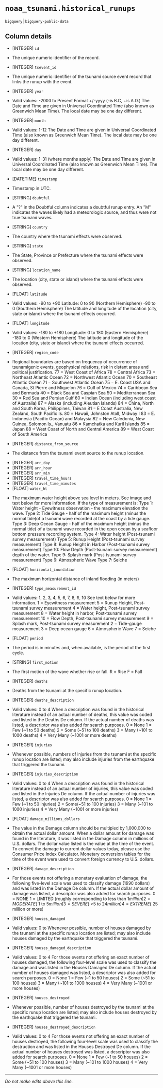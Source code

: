 # `noaa_tsunami.historical_runups`
`bigquery`| `bigquery-public-data`

## Column details
* [INTEGER]   `id`
 - The unique numeric identifier of the record.
* [INTEGER]   `tsevent_id`
 - The unique numeric identifier of the tsunami source event record that links the runup with the event.
* [INTEGER]   `year`
 - Valid values: -2000 to Present Format +/-yyyy (-is B.C, +is A.D.)  The Date and Time are given in Universal Coordinated Time (also known as Greenwich Mean Time). The local date may be one day different.
* [INTEGER]   `month`
 - Valid values: 1-12 The Date and Time are given in Universal Coordinated Time (also known as Greenwich Mean Time). The local date may be one day different.
* [INTEGER]   `day`
 - Valid values: 1-31 (where months apply) The Date and Time are given in Universal Coordinated Time (also known as Greenwich Mean Time). The local date may be one day different.
* [DATETIME]  `timestamp`
 - Timestamp in UTC.
* [STRING]    `doubtful`
 - A "?" in the Doubtful column indicates a doubtful runup entry.  An "M" indicates the waves likely had a meteorologic source, and thus were not true tsunami waves.
* [STRING]    `country`
 - The country where the tsunami effects were observed.
* [STRING]    `state`
 - The State, Province or Prefecture where the tsunami effects were observed.
* [STRING]    `location_name`
 - The location (city, state or island) where the tsunami effects were observed.
* [FLOAT]     `latitude`
 - Valid values: -90 to +90 Latitude: 0 to 90 (Northern Hemisphere) -90 to 0 (Southern Hemisphere)  The latitude and longitude of the location (city, state or island) where the tsunami effects occurred.
* [FLOAT]     `longitude`
 - Valid values: -180 to +180 Longitude: 0 to 180 (Eastern Hemisphere) -180 to 0 (Western Hemisphere)  The latitude and longitude of the location (city, state or island) where the tsunami effects occurred.
* [INTEGER]   `region_code`
 - Regional boundaries are based on frequency of occurrence of tsunamigenic events, geophysical relations, risk in distant areas and political justification. 77 =	West Coast of Africa 78 =	Central Africa 73 =	Northeast Atlantic Ocean 72 =	Northwest Atlantic Ocean 70 =	Southeast Atlantic Ocean 71 =	Southwest Atlantic Ocean 75 =	E. Coast USA and Canada, St Pierre and Miquelon 76 =	Gulf of Mexico 74 =	Caribbean Sea and Bermuda 40 =	Black Sea and Caspian Sea 50 =	Mediterranean Sea 30 =	Red Sea and Persian Gulf 60 =	Indian Ocean (including west coast of Australia) 87 =	Alaska (including Aleutian Islands) 84 =	China, North and South Korea, Philippines, Taiwan 81 =	E Coast Australia, New Zealand, South Pacific Is. 80 =	Hawaii, Johnston Atoll, Midway I 83 =	E. Indonesia (Pacific Ocean) and Malaysia 82 =	New Caledonia, New Guinea, Solomon Is., Vanuatu 86 =	Kamchatka and Kuril Islands 85 =	Japan 88 =	West Coast of North and Central America 89 =	West Coast of South America
* [INTEGER]   `distance_from_source`
 - The distance from the tsunami event source to the runup location.
* [INTEGER]   `arr_day`
* [INTEGER]   `arr_hour`
* [INTEGER]   `arr_min`
* [INTEGER]   `travel_time_hours`
* [INTEGER]   `travel_time_minutes`
* [FLOAT]     `water_ht`
 - The maximum water height above sea level in meters. See image and text below for more information. If the type of measurement is:  Type 1: Water height - Eyewitness observation - the maximum elevation the wave. Type 2: Tide Gauge - half of the maximum height (minus the normal tide)of a tsunami wave recorded at the coast by a tide gauge. Type 3: Deep Ocean Gauge - half of the maximum height (minus the normal tide) of a tsunami wave recorded in the open ocean by a seafloor bottom pressure recording system. Type 4: Water height (Post-tsunami survey measurement)  Type 5: Runup Height (Post-tsunami survey measurement)  Type 8: Runup Height in Harbor (Post-tsunami survey measurement)  Type 10: Flow Depth (Post-tsunami survey measurement) depth of the water. Type 9: Splash mark (Post-tsunami survey measurement) Type 6: Atmospheric Wave  Type 7: Seiche
* [FLOAT]     `horizontal_inundation`
 - The maximum horizontal distance of inland flooding (in meters)
* [INTEGER]   `type_measurement_id`
 - Valid values: 1, 2, 3, 4, 5, 6, 7, 8, 9, 10  See text below for more information. 1 = Eyewitness measurement 5 = Runup Height, Post-tsunami survey measurement 4 = Water height, Post-tsunami survey measurement 8 = Water height in harbor, Post-tsunami survey measurement 10 = Flow Depth, Post-tsunami survey measurement 9 = Splash mark, Post-tsunami survey measurement 2 = Tide-gauge measurement 3 = Deep ocean gauge 6 = Atmospheric Wave 7 = Seiche
* [FLOAT]     `period`
 - The period is in minutes and, when available, is the period of the first cycle.
* [STRING]    `first_motion`
 - The first motion of the wave whether rise or fall.  R = Rise F = Fall
* [INTEGER]   `deaths`
 - Deaths from the tsunami at the specific runup location.
* [INTEGER]   `deaths_description`
 - Valid values: 0 to 4 When a description was found in the historical literature instead of an actual number of deaths, this value was coded and listed in the Deaths De column. If the actual number of deaths was listed, a descriptor was also added for search purposes.  0 = None 1 = Few (~1 to 50 deaths) 2 = Some (~51 to 100 deaths) 3 = Many (~101 to 1000 deaths) 4 = Very Many (~1001 or more deaths)
* [INTEGER]   `injuries`
 - Whenever possible, numbers of injuries from the tsunami at the specific runup location are listed; may also include injuries from the earthquake that triggered the tsunami.
* [INTEGER]   `injuries_description`
 - Valid values: 0 to 4 When a description was found in the historical literature instead of an actual number of injuries, this value was coded and listed in the Injuries De column. If the actual number of injuries was listed, a descriptor was also added for search purposes.  0 = None 1 = Few (~1 to 50 injuries) 2 = Some(~51 to 100 injuries) 3 = Many (~101 to 1000 injuries) 4 = Very Many (~1001 or more injuries)
* [FLOAT]     `damage_millions_dollars`
 - The value in the Damage column should be multipled by 1,000,000 to obtain the actual dollar amount.  When a dollar amount for damage was found in the literature, it was listed in the Damage column in millions of U.S. dollars. The dollar value listed is the value at the time of the event. To convert the damage to current dollar values today, please use the Consumer Price Index Calculator. Monetary conversion tables for the time of the event were used to convert foreign currency to U.S. dollars.
* [INTEGER]   `damage_description`
 - For those events not offering a monetary evaluation of damage, the following five-level scale was used to classify damage (1990 dollars) and was listed in the Damage De column. If the actual dollar amount of damage was listed, a descriptor was also added for search purposes.  0 = NONE 1 = LIMITED (roughly corresponding to less than $1 million) 2 = MODERATE (~$1 to $5 million) 3 = SEVERE (~>$5 to $24 million) 4 = EXTREME (~$25 million or more)
* [INTEGER]   `houses_damaged`
 - Valid values: 0 to Whenever possible, number of houses damaged by the tsunami at the specific runup location are listed; may also include houses damaged by the earthquake that triggered the tsunami.
* [INTEGER]   `houses_damaged_description`
 - Valid values: 0 to 4 For those events not offering an exact number of houses damaged, the following four-level scale was used to classify the damage and was listed in the Houses Damaged De column. If the actual number of houses damaged was listed, a descriptor was also added for search purposes.  0 = None 1 = Few (~1 to 50 houses) 2 = Some (~51 to 100 houses) 3 = Many (~101 to 1000 houses) 4 = Very Many (~1001 or more houses)
* [INTEGER]   `houses_destroyed`
 - Whenever possible, number of houses destroyed by the tsunami at the specific runup location are listed; may also include houses destroyed by the earthquake that triggered the tsunami.
* [INTEGER]   `houses_destroyed_description`
 - Valid values: 0 to 4 For those events not offering an exact number of houses destroyed, the following four-level scale was used to classify the destruction and was listed in the Houses Destroyed De column. If the actual number of houses destroyed was listed, a descriptor was also added for search purposes.  0 = None 1 = Few (~1 to 50 houses) 2 = Some (~51 to 100 houses) 3 = Many (~101 to 1000 houses) 4 = Very Many (~1001 or more houses)

-------------------------------------------------------------------------------
*Do not make edits above this line.*
